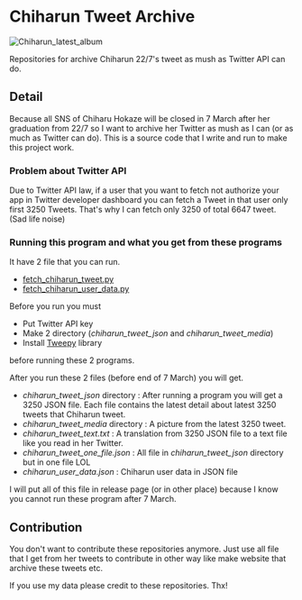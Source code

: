 # Chiharun Tweet Archive

![Chiharun_latest_album](https://static.wikia.nocookie.net/nanabunnonijyuuni/images/c/cb/Boku_ga_Motteru_Mono_Nara_Chiharu.jpg/revision/latest/scale-to-width-down/310?cb=20210122115209)

Repositories for archive Chiharun 22/7's tweet as mush as Twitter API can do.

## Detail

Because all SNS of Chiharu Hokaze will be closed in 7 March after her graduation from 22/7 so I want to archive her Twitter as mush as I can (or as much as Twitter can do).
This is a source code that I write and run to make this project work.

### Problem about Twitter API

Due to Twitter API law, if a user that you want to fetch not authorize your app in Twitter developer dashboard 
you can fetch a Tweet in that user only first 3250 Tweets. That's why I can fetch only 3250 of total 6647 tweet. (Sad life noise)

### Running this program and what you get from these programs

It have 2 file that you can run.

- [fetch_chiharun_tweet.py](fetch_chiharun_tweet.py)
- [fetch_chiharun_user_data.py](fetch_chiharun_user_data.py)

Before you run you must

- Put Twitter API key 
- Make 2 directory (*chiharun_tweet_json* and *chiharun_tweet_media*)
- Install [Tweepy](https://github.com/tweepy/tweepy) library

before running these 2 programs.

After you run these 2 files (before end of 7 March) you will get.

- *chiharun_tweet_json* directory : After running a program you will get a 3250 JSON file. Each file contains the latest detail about latest 3250 tweets that Chiharun tweet.
- *chiharun_tweet_media* directory : A picture from the latest 3250 tweet.
- *chiharun_tweet_text.txt* : A translation from 3250 JSON file to a text file like you read in her Twitter.
- *chiharun_tweet_one_file.json* : All file in *chiharun_tweet_json* directory but in one file LOL
- *chiharun_user_data.json* : Chiharun user data in JSON file

I will put all of this file in release page (or in other place) because I know you cannot run these program after 7 March.

## Contribution

You don't want to contribute these repositories anymore. Just use all file that I get from her tweets to contribute in other way like make website that archive these tweets etc.

If you use my data please credit to these repositories. Thx!

